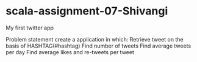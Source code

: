 # scala-assignment-07-Shivangi
My first twitter app

Problem statement
create a application in which:
Retrieve tweet  on the basis of HASHTAG(#hashtag)
Find number of tweets
Find average tweets per day
Find average likes and re-tweets per tweet

